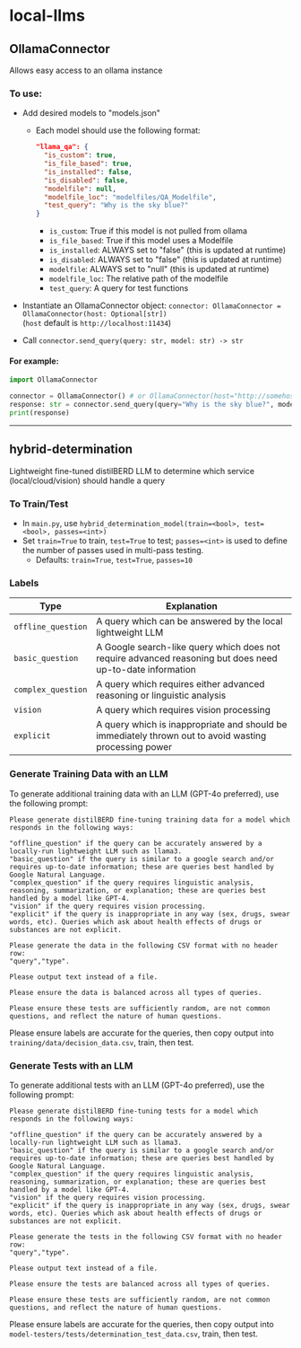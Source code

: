 # local-llms

## OllamaConnector
Allows easy access to an ollama instance
### To use:

- Add desired models to "models.json"
  - Each model should use the following format:
    ```json
    "llama_qa": {
      "is_custom": true,
      "is_file_based": true,
      "is_installed": false,
      "is_disabled": false,
      "modelfile": null,
      "modelfile_loc": "modelfiles/QA_Modelfile",
      "test_query": "Why is the sky blue?"
    }
    ```
    - `is_custom`: True if this model is not pulled from ollama
    - `is_file_based`: True if this model uses a Modelfile
    - `is_installed`: ALWAYS set to "false" (this is updated at runtime)
    - `is_disabled`: ALWAYS set to "false" (this is updated at runtime)
    - `modelfile`: ALWAYS set to "null" (this is updated at runtime)
    - `modelfile_loc`: The relative path of the modelfile
    - `test_query`: A query for test functions


- Instantiate an OllamaConnector object:
    `connector: OllamaConnector = OllamaConnector(host: Optional[str])`  
    (`host` default is `http://localhost:11434`)  


- Call `connector.send_query(query: str, model: str) -> str`  

#### For example:
  ```python
  import OllamaConnector
  
  connector = OllamaConnector() # or OllamaConnector(host="http://somehost:11434")
  response: str = connector.send_query(query="Why is the sky blue?", model="llama_qa")
  print(response)
  ```
---

## hybrid-determination
Lightweight fine-tuned distilBERD LLM to determine which service (local/cloud/vision) should handle a query

### To Train/Test
- In `main.py`, use `hybrid_determination_model(train=<bool>, test=<bool>, passes=<int>)`
- Set `train=True` to train, `test=True` to test; `passes=<int>` is used to define the number of passes used in multi-pass testing.
    - Defaults: `train=True`, `test=True`, `passes=10`

### Labels
| Type               | Explanation                                                                                               |
|--------------------|-----------------------------------------------------------------------------------------------------------|
| `offline_question` | A query which can be answered by the local lightweight LLM                                                |
| `basic_question`   | A Google search-like query which does not require advanced reasoning but does need up-to-date information |
| `complex_question` | A query which requires either advanced reasoning or linguistic analysis                                   |
| `vision`           | A query which requires vision processing                                                                  |
| `explicit`         | A query which is inappropriate and should be immediately thrown out to avoid wasting processing power     |

### Generate Training Data with an LLM
To generate additional training data with an LLM (GPT-4o preferred), use the following prompt:
```
Please generate distilBERD fine-tuning training data for a model which responds in the following ways:

"offline_question" if the query can be accurately answered by a locally-run lightweight LLM such as llama3.
"basic_question" if the query is similar to a google search and/or requires up-to-date information; these are queries best handled by Google Natural Language.
"complex_question" if the query requires linguistic analysis, reasoning, summarization, or explanation; these are queries best handled by a model like GPT-4.
"vision" if the query requires vision processing.
"explicit" if the query is inappropriate in any way (sex, drugs, swear words, etc). Queries which ask about health effects of drugs or substances are not explicit.

Please generate the data in the following CSV format with no header row:
"query","type".

Please output text instead of a file.

Please ensure the data is balanced across all types of queries.

Please ensure these tests are sufficiently random, are not common questions, and reflect the nature of human questions. 
```
Please ensure labels are accurate for the queries, then copy output into `training/data/decision_data.csv`, train, then test.

### Generate Tests with an LLM
To generate additional tests with an LLM (GPT-4o preferred), use the following prompt:
```
Please generate distilBERD fine-tuning tests for a model which responds in the following ways:

"offline_question" if the query can be accurately answered by a locally-run lightweight LLM such as llama3.
"basic_question" if the query is similar to a google search and/or requires up-to-date information; these are queries best handled by Google Natural Language.
"complex_question" if the query requires linguistic analysis, reasoning, summarization, or explanation; these are queries best handled by a model like GPT-4.
"vision" if the query requires vision processing.
"explicit" if the query is inappropriate in any way (sex, drugs, swear words, etc). Queries which ask about health effects of drugs or substances are not explicit.

Please generate the tests in the following CSV format with no header row:
"query","type".

Please output text instead of a file.

Please ensure the tests are balanced across all types of queries.

Please ensure these tests are sufficiently random, are not common questions, and reflect the nature of human questions. 
```
Please ensure labels are accurate for the queries, then copy output into `model-testers/tests/determination_test_data.csv`, train, then test.
